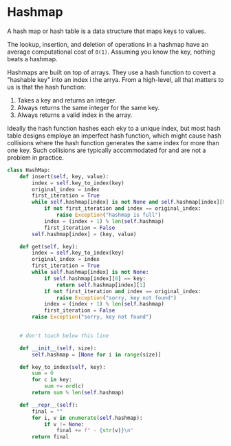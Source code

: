 # Hashmap

A hash map or hash table is a data structure that maps keys to values.

The lookup, insertion, and deletion of operations in a hashmap have an average computational cost of `0(1)`. Assuming you know the key, nothing beats a hashmap.

Hashmaps are built on top of arrays. They use a hash function to covert a "hashable key" into an index i the arrya. From a high-level, all that matters to us is that the hash function:

1. Takes a key and returns an integer.
2. Always returns the same integer for the same key.
3. Always returns a valid index in the array.

Ideally the hash function hashes each eky to a unique index, but most hash table designs employe an imperfect hash function, which might cause hash collisions where the hash function generates the same index for more than one key. Such collisions are typically accommodated for and are not a problem in practice.

```python Hashmap
class HashMap:
    def insert(self, key, value):
        index = self.key_to_index(key)
        original_index = index
        first_iteration = True
        while self.hashmap[index] is not None and self.hashmap[index][0] != key:
            if not first_iteration and index == original_index:
                raise Exception("hashmap is full")
            index = (index + 1) % len(self.hashmap)
            first_iteration = False
        self.hashmap[index] = (key, value)

    def get(self, key):
        index = self.key_to_index(key)
        original_index = index
        first_iteration = True
        while self.hashmap[index] is not None:
            if self.hashmap[index][0] == key:
                return self.hashmap[index][1]
            if not first_iteration and index == original_index:
                raise Exception("sorry, key not found")
            index = (index + 1) % len(self.hashmap)
            first_iteration = False
        raise Exception("sorry, key not found")
        

    # don't touch below this line

    def __init__(self, size):
        self.hashmap = [None for i in range(size)]

    def key_to_index(self, key):
        sum = 0
        for c in key:
            sum += ord(c)
        return sum % len(self.hashmap)

    def __repr__(self):
        final = ""
        for i, v in enumerate(self.hashmap):
            if v != None:
                final += f" - {str(v)}\n"
        return final
```
